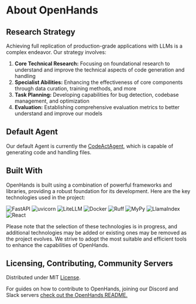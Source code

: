 # About OpenHands

## Research Strategy

Achieving full replication of production-grade applications with LLMs is a complex endeavor. Our strategy involves:

1. **Core Technical Research:** Focusing on foundational research to understand and improve the technical aspects of code generation and handling
2. **Specialist Abilities:** Enhancing the effectiveness of core components through data curation, training methods, and more
3. **Task Planning:** Developing capabilities for bug detection, codebase management, and optimization
4. **Evaluation:** Establishing comprehensive evaluation metrics to better understand and improve our models

## Default Agent

Our default Agent is currently the [CodeActAgent](agents), which is capable of generating code and handling files.

## Built With

OpenHands is built using a combination of powerful frameworks and libraries, providing a robust foundation for its development. Here are the key technologies used in the project:

![FastAPI](https://img.shields.io/badge/FastAPI-black?style=for-the-badge) ![uvicorn](https://img.shields.io/badge/uvicorn-black?style=for-the-badge) ![LiteLLM](https://img.shields.io/badge/LiteLLM-black?style=for-the-badge) ![Docker](https://img.shields.io/badge/Docker-black?style=for-the-badge) ![Ruff](https://img.shields.io/badge/Ruff-black?style=for-the-badge) ![MyPy](https://img.shields.io/badge/MyPy-black?style=for-the-badge) ![LlamaIndex](https://img.shields.io/badge/LlamaIndex-black?style=for-the-badge) ![React](https://img.shields.io/badge/React-black?style=for-the-badge)

Please note that the selection of these technologies is in progress, and additional technologies may be added or existing ones may be removed as the project evolves. We strive to adopt the most suitable and efficient tools to enhance the capabilities of OpenHands.

## Licensing, Contributing, Community Servers

Distributed under MIT [License](https://github.com/All-Hands-AI/OpenHands/blob/main/LICENSE).

For guides on how to contribute to OpenHands, joining our Discord and Slack servers
[check out the OpenHands README.](https://github.com/All-Hands-AI/OpenHands?tab=readme-ov-file#-how-to-contribute)
